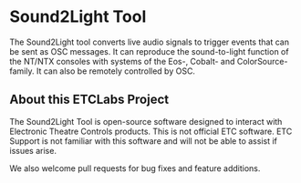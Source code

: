 # Sound2Light Tool

The Sound2Light tool converts live audio signals to trigger events that can be sent as OSC messages. It can reproduce the sound-to-light function of the NT/NTX consoles with systems of the Eos-, Cobalt- and ColorSource-family. It can also be remotely controlled by OSC.

## About this ETCLabs Project
The Sound2Light Tool is open-source software designed to interact with Electronic Theatre Controls products. This is not official ETC software.
ETC Support is not familiar with this software and will not be able to assist if issues arise.

We also welcome pull requests for bug fixes and feature additions.
